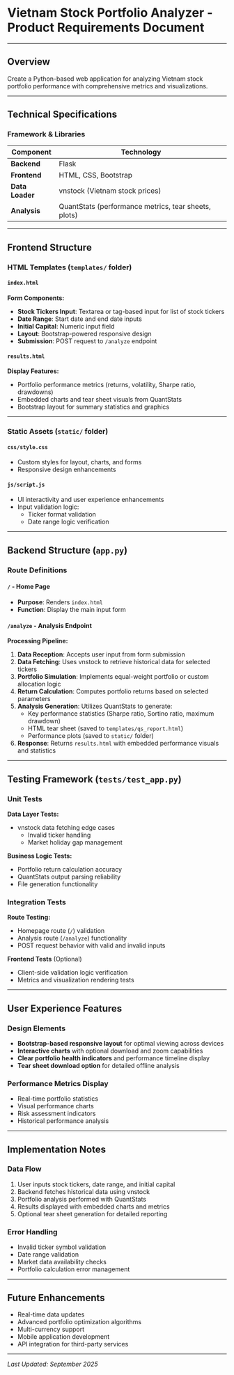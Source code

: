 # Vietnam Stock Portfolio Analyzer - Product Requirements Document

---

## Overview

Create a Python-based web application for analyzing Vietnam stock portfolio performance with comprehensive metrics and visualizations.

---

## Technical Specifications

### Framework & Libraries

| Component | Technology |
|-----------|------------|
| **Backend** | Flask |
| **Frontend** | HTML, CSS, Bootstrap |
| **Data Loader** | vnstock (Vietnam stock prices) |
| **Analysis** | QuantStats (performance metrics, tear sheets, plots) |

---

## Frontend Structure

### HTML Templates (`templates/` folder)

#### `index.html`
**Form Components:**
- **Stock Tickers Input**: Textarea or tag-based input for list of stock tickers
- **Date Range**: Start date and end date inputs
- **Initial Capital**: Numeric input field
- **Layout**: Bootstrap-powered responsive design
- **Submission**: POST request to `/analyze` endpoint

#### `results.html`
**Display Features:**
- Portfolio performance metrics (returns, volatility, Sharpe ratio, drawdowns)
- Embedded charts and tear sheet visuals from QuantStats
- Bootstrap layout for summary statistics and graphics

---

### Static Assets (`static/` folder)

#### `css/style.css`
- Custom styles for layout, charts, and forms
- Responsive design enhancements

#### `js/script.js`
- UI interactivity and user experience enhancements
- Input validation logic:
  - Ticker format validation
  - Date range logic verification

---

## Backend Structure (`app.py`)

### Route Definitions

#### `/` - Home Page
- **Purpose**: Renders `index.html`
- **Function**: Display the main input form

#### `/analyze` - Analysis Endpoint
**Processing Pipeline:**
1. **Data Reception**: Accepts user input from form submission
2. **Data Fetching**: Uses vnstock to retrieve historical data for selected tickers
3. **Portfolio Simulation**: Implements equal-weight portfolio or custom allocation logic
4. **Return Calculation**: Computes portfolio returns based on selected parameters
5. **Analysis Generation**: Utilizes QuantStats to generate:
   - Key performance statistics (Sharpe ratio, Sortino ratio, maximum drawdown)
   - HTML tear sheet (saved to `templates/qs_report.html`)
   - Performance plots (saved to `static/` folder)
6. **Response**: Returns `results.html` with embedded performance visuals and statistics

---

## Testing Framework (`tests/test_app.py`)

### Unit Tests
**Data Layer Tests:**
- vnstock data fetching edge cases
  - Invalid ticker handling
  - Market holiday gap management

**Business Logic Tests:**
- Portfolio return calculation accuracy
- QuantStats output parsing reliability
- File generation functionality

### Integration Tests
**Route Testing:**
- Homepage route (`/`) validation
- Analysis route (`/analyze`) functionality
- POST request behavior with valid and invalid inputs

**Frontend Tests** (Optional)
- Client-side validation logic verification
- Metrics and visualization rendering tests

---

## User Experience Features

### Design Elements
- **Bootstrap-based responsive layout** for optimal viewing across devices
- **Interactive charts** with optional download and zoom capabilities
- **Clear portfolio health indicators** and performance timeline display
- **Tear sheet download option** for detailed offline analysis

### Performance Metrics Display
- Real-time portfolio statistics
- Visual performance charts
- Risk assessment indicators
- Historical performance analysis

---

## Implementation Notes

### Data Flow
1. User inputs stock tickers, date range, and initial capital
2. Backend fetches historical data using vnstock
3. Portfolio analysis performed with QuantStats
4. Results displayed with embedded charts and metrics
5. Optional tear sheet generation for detailed reporting

### Error Handling
- Invalid ticker symbol validation
- Date range validation
- Market data availability checks
- Portfolio calculation error management

---

## Future Enhancements
- Real-time data updates
- Advanced portfolio optimization algorithms
- Multi-currency support
- Mobile application development
- API integration for third-party services

---

*Last Updated: September 2025*
